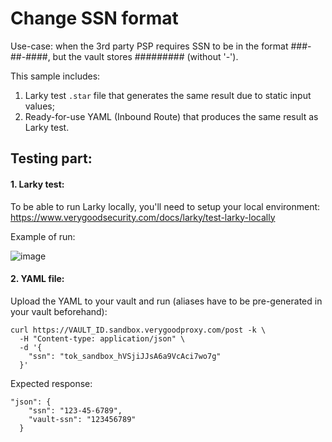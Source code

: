 # Change SSN format

Use-case: when the 3rd party PSP requires SSN to be in the format ###-##-####, but the vault stores ######### (without '-').

This sample includes:
1. Larky test `.star` file that generates the same result due to static input values;
2. Ready-for-use YAML (Inbound Route) that produces the same result as Larky test.

## Testing part:

#### 1. Larky test:

To be able to run Larky locally, you'll need to setup your local environment:
https://www.verygoodsecurity.com/docs/larky/test-larky-locally

Example of run:

![image](https://user-images.githubusercontent.com/78090218/210803119-482edbb2-2ce6-4b20-b798-7737bbbc4653.png)

#### 2. YAML file:

Upload the YAML to your vault and run (aliases have to be pre-generated in your vault beforehand):
```
curl https://VAULT_ID.sandbox.verygoodproxy.com/post -k \
  -H "Content-type: application/json" \
  -d '{
    "ssn": "tok_sandbox_hVSjiJJsA6a9VcAci7wo7g"
  }'
```

Expected response:
```
"json": {
    "ssn": "123-45-6789",
    "vault-ssn": "123456789"
  }
```
